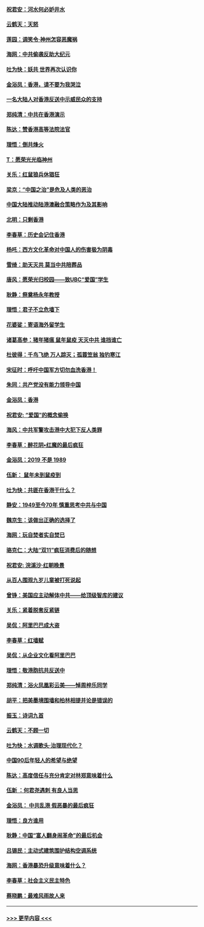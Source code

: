 #### [祝君安：河水何必妒井水](../pages/nsc993/n11675746.md?t=11231744) 
#### [云鹤天：天怒](../pages/nsc993/n11675718.md?t=11231744) 
#### [莲园：调笑令‧神州怎容恶魔祸](../pages/nsc993/n11675648.md?t=11231744) 
#### [海网：中共偷袭反助大纪元](../pages/nsc993/n11673515.md?t=11231744) 
#### [吐为快：妖共 世界再次认识你](../pages/nsc993/n11673506.md?t=11231744) 
#### [金浴凤：香港，请不要为我哭泣](../pages/nsc993/n11673248.md?t=11231744) 
#### [一名大陆人对香港反送中示威民众的支持](../pages/nsc993/n11672615.md?t=11231744) 
#### [郑纯清：中共在香港演示](../pages/nsc993/n11670539.md?t=11231744) 
#### [陈达：赞香港高等法院法官](../pages/nsc993/n11669542.md?t=11231744) 
#### [理悟：倒共烽火](../pages/nsc993/n11668844.md?t=11231744) 
#### [T：愿荣光光临神州](../pages/nsc993/n11668421.md?t=11231744) 
#### [关乐：红鼠狼兵休猖狂](../pages/nsc993/n11668378.md?t=11231744) 
#### [梁京：“中国之治”是危及人类的恶治](../pages/nsc993/n11668328.md?t=11231744) 
#### [中国大陆推动陆港澳融合策略作为及其影响](../pages/nsc993/n11668157.md?t=11231744) 
#### [北明：只剩香港](../pages/nsc993/n11668002.md?t=11231744) 
#### [李春草：历史会记住香港](../pages/nsc993/n11667927.md?t=11231744) 
#### [杨吒：西方文化革命对中国人的伤害极为阴毒](../pages/nsc993/n11664521.md?t=11231744) 
#### [雪绮：助天灭共 莫当中共陪葬品](../pages/nsc993/n11662650.md?t=11231744) 
#### [唐风：愿荣光归校园——致UBC“爱国”学生](../pages/nsc993/n11662194.md?t=11231744) 
#### [耿静：祭奠杨永年教授](../pages/nsc993/n11662514.md?t=11231744) 
#### [理悟：君子不立危墙下](../pages/nsc993/n11662172.md?t=11231744) 
#### [花婆娑：寄语海外留学生](../pages/nsc993/n11662121.md?t=11231744) 
#### [诸葛高参：猪年猪瘟 鼠年鼠疫 天灭中共 谁挡谁亡](../pages/nsc993/n11661980.md?t=11231744) 
#### [杜彼得：千鸟飞绝 万人踪灭；孤蓑笠翁 独钓寒江](../pages/nsc993/n11661170.md?t=11231744) 
#### [宋征时：呼吁中国军方切勿血洗香港！](../pages/nsc993/n11415318.md?t=11231744) 
#### [朱同：共产党没有能力领导中国](../pages/nsc993/n11660421.md?t=11231744) 
#### [金浴凤：香港](../pages/nsc993/n11660419.md?t=11231744) 
#### [祝君安: “爱国”的概念偷换](../pages/nsc993/n11659706.md?t=11231744) 
#### [海风：中共军警攻击港中大犯下反人类罪](../pages/nsc993/n11659632.md?t=11231744) 
#### [李春草：醉花阴•红魔的最后疯狂](../pages/nsc993/n11659287.md?t=11231744) 
#### [金浴凤：2019 不是 1989](../pages/nsc993/n11657663.md?t=11231744) 
#### [伍新： 鼠年未到鼠疫到](../pages/nsc993/n11655098.md?t=11231744) 
#### [吐为快：共匪在香港干什么？](../pages/nsc993/n11654891.md?t=11231744) 
#### [静安：1949至今70年 慎重思考中共与中国](../pages/nsc993/n11651244.md?t=11231744) 
#### [魏京生：该做出正确的选择了](../pages/nsc993/n11653084.md?t=11231744) 
#### [海网：玩自焚者实自焚已](../pages/nsc993/n11652423.md?t=11231744) 
#### [骆克仁：大陆“双11”疯狂消费后的随想](../pages/nsc993/n11652305.md?t=11231744) 
#### [祝君安: 浣溪沙·红朝晚景](../pages/nsc993/n11652258.md?t=11231744) 
#### [从百人围观九岁儿童被打死说起](../pages/nsc993/n11651030.md?t=11231744) 
#### [曾铮：美国应主动解体中共——给顶级智库的建议](../pages/nsc993/n11649888.md?t=11231744) 
#### [关乐：紧着脱套反紧链](../pages/nsc993/n11649069.md?t=11231744) 
#### [吴侃：阿里巴巴成大盗](../pages/nsc993/n11645523.md?t=11231744) 
#### [李春草：红墙赋](../pages/nsc993/n11646389.md?t=11231744) 
#### [吴侃：从企业文化看阿里巴巴](../pages/nsc993/n11645476.md?t=11231744) 
#### [理悟：敬港胞抗共反送中](../pages/nsc993/n11645466.md?t=11231744) 
#### [郑纯清：浴火凤凰彩云美——悼周梓乐同学](../pages/nsc993/n11645155.md?t=11231744) 
#### [胡平：把美墨境围墙和柏林相提并论是错误的](../pages/nsc993/n11645134.md?t=11231744) 
#### [振玉：诗词九首](../pages/nsc993/n11644081.md?t=11231744) 
#### [云鹤天：不顾一切](../pages/nsc993/n11643508.md?t=11231744) 
#### [吐为快：水调歌头·治理现代化？](../pages/nsc993/n11643485.md?t=11231744) 
#### [中国90后年轻人的希望与绝望](../pages/nsc993/n11642317.md?t=11231744) 
#### [陈达：高度信任与充分肯定对林郑意味着什么](../pages/nsc993/n11641441.md?t=11231744) 
#### [伍新 ：何君尧遇刺 有良人当思](../pages/nsc993/n11641503.md?t=11231744) 
#### [金浴凤： 中共乱港  假恶暴的最后疯狂](../pages/nsc993/n11641495.md?t=11231744) 
#### [理悟：良方谁用](../pages/nsc993/n11641463.md?t=11231744) 
#### [耿静：中国“富人翻身闹革命”的最后机会](../pages/nsc993/n11640655.md?t=11231744) 
#### [吕锡民：主动式建筑围护结构空调系统](../pages/nsc993/n11640168.md?t=11231744) 
#### [海网：香港暴恐升级意味着什么？](../pages/nsc993/n11635904.md?t=11231744) 
#### [李春草：社会主义民主特色](../pages/nsc993/n11634657.md?t=11231744) 
#### [蔡晓鹏：最难风雨故人来](../pages/nsc993/n11633145.md?t=11231744) 

----
#### [ >>> 更早内容 <<< ](../indexes/nsc993-earlier.md)
